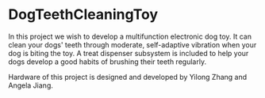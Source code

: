 # DogTeethCleaningToy
In this project we wish to develop a multifunction electronic dog toy. It can clean your dogs' teeth through moderate, self-adaptive vibration when your dog is biting the toy. A treat dispenser subsystem is included to help your dogs develop a good habits of brushing their teeth regularly.

Hardware of this project is designed and developed by Yilong Zhang and Angela Jiang.